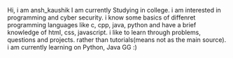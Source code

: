 Hi, i am ansh_kaushik
I am currently Studying in college.
i am interested in programming and cyber security.
i know some basics of diffenret programming languages like c, cpp, java, python and have a brief knowledge of html, css, javascript.
i like to learn through problems, questions and projects. rather than tutorials(means not as the main source).
i am currently learning on Python, Java
GG
:)
